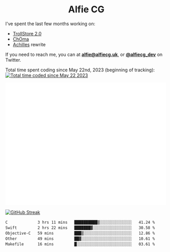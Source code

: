 <h1 align="center">Alfie CG</h1>

I've spent the last few months working on:
* [TrollStore 2.0](https://github.com/opa334/TrollStore)
* [ChOma](https://github.com/opa334/ChOma)
* [Achilles](https://github.com/alfiecg24/Achilles) rewrite

If you need to reach me, you can at **alfie@alfiecg.uk**, or **[@alfiecg_dev](https://twitter.com/alfiecg_dev)** on Twitter.

Total time spent coding since May 22nd, 2023 (beginning of tracking): <a href="https://wakatime.com/@61592169-b9cf-4af8-b6fa-8ac7d4369b01"><img src="https://wakatime.com/badge/user/61592169-b9cf-4af8-b6fa-8ac7d4369b01.svg" alt="Total time coded since May 22 2023" /></a>


<img align="center" src="/github-metrics.svg" alt="Metrics" width="500">

[![GitHub Streak](https://streak-stats.demolab.com/?user=alfiecg24)](https://git.io/streak-stats)

<!--START_SECTION:waka-->

```txt
C             3 hrs 11 mins   ██████████▒░░░░░░░░░░░░░░   41.24 %
Swift         2 hrs 22 mins   ███████▓░░░░░░░░░░░░░░░░░   30.58 %
Objective-C   59 mins         ███▒░░░░░░░░░░░░░░░░░░░░░   12.86 %
Other         49 mins         ██▓░░░░░░░░░░░░░░░░░░░░░░   10.61 %
Makefile      16 mins         █░░░░░░░░░░░░░░░░░░░░░░░░   03.61 %
```

<!--END_SECTION:waka-->

